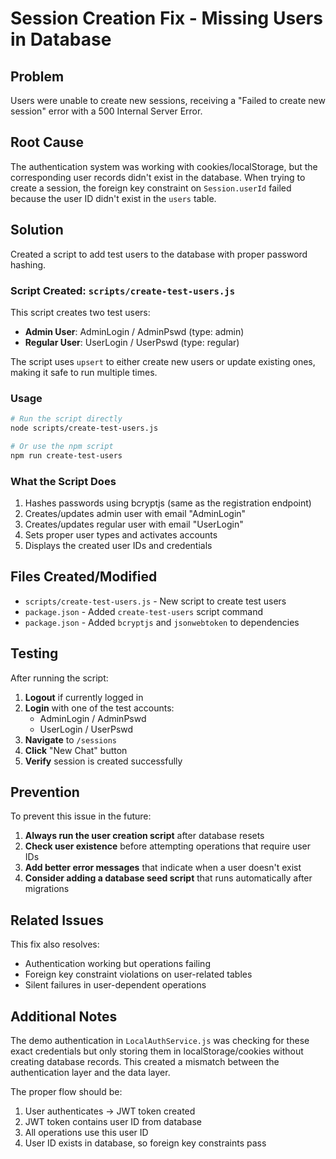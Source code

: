 # Session Creation Fix - Missing Users in Database

## Problem

Users were unable to create new sessions, receiving a "Failed to create new session" error with a 500 Internal Server Error.

## Root Cause

The authentication system was working with cookies/localStorage, but the corresponding user records didn't exist in the database. When trying to create a session, the foreign key constraint on `Session.userId` failed because the user ID didn't exist in the `users` table.

## Solution

Created a script to add test users to the database with proper password hashing.

### Script Created: `scripts/create-test-users.js`

This script creates two test users:

- **Admin User**: AdminLogin / AdminPswd (type: admin)
- **Regular User**: UserLogin / UserPswd (type: regular)

The script uses `upsert` to either create new users or update existing ones, making it safe to run multiple times.

### Usage

```bash
# Run the script directly
node scripts/create-test-users.js

# Or use the npm script
npm run create-test-users
```

### What the Script Does

1. Hashes passwords using bcryptjs (same as the registration endpoint)
2. Creates/updates admin user with email "AdminLogin"
3. Creates/updates regular user with email "UserLogin"
4. Sets proper user types and activates accounts
5. Displays the created user IDs and credentials

## Files Created/Modified

- `scripts/create-test-users.js` - New script to create test users
- `package.json` - Added `create-test-users` script command
- `package.json` - Added `bcryptjs` and `jsonwebtoken` to dependencies

## Testing

After running the script:

1. **Logout** if currently logged in
2. **Login** with one of the test accounts:
   - AdminLogin / AdminPswd
   - UserLogin / UserPswd
3. **Navigate** to `/sessions`
4. **Click** "New Chat" button
5. **Verify** session is created successfully

## Prevention

To prevent this issue in the future:

1. **Always run the user creation script** after database resets
2. **Check user existence** before attempting operations that require user IDs
3. **Add better error messages** that indicate when a user doesn't exist
4. **Consider adding a database seed script** that runs automatically after migrations

## Related Issues

This fix also resolves:

- Authentication working but operations failing
- Foreign key constraint violations on user-related tables
- Silent failures in user-dependent operations

## Additional Notes

The demo authentication in `LocalAuthService.js` was checking for these exact credentials but only storing them in localStorage/cookies without creating database records. This created a mismatch between the authentication layer and the data layer.

The proper flow should be:

1. User authenticates → JWT token created
2. JWT token contains user ID from database
3. All operations use this user ID
4. User ID exists in database, so foreign key constraints pass

